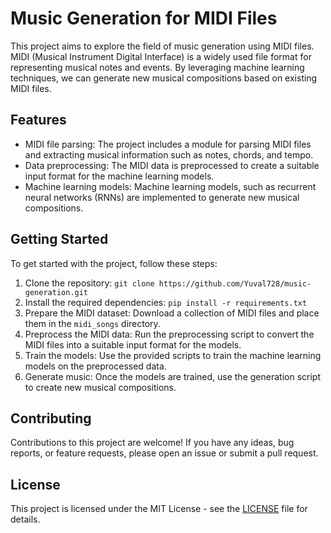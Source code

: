 # Music Generation for MIDI Files

This project aims to explore the field of music generation using MIDI files. MIDI (Musical Instrument Digital Interface) is a widely used file format for representing musical notes and events. By leveraging machine learning techniques, we can generate new musical compositions based on existing MIDI files.

## Features

- MIDI file parsing: The project includes a module for parsing MIDI files and extracting musical information such as notes, chords, and tempo.
- Data preprocessing: The MIDI data is preprocessed to create a suitable input format for the machine learning models.
- Machine learning models: Machine learning models, such as recurrent neural networks (RNNs) are implemented to generate new musical compositions.
<!-- - User interface: A user-friendly interface is provided to interact with the music generation system and explore the generated compositions. -->

## Getting Started

To get started with the project, follow these steps:

1. Clone the repository: `git clone https://github.com/Yuval728/music-generation.git`
2. Install the required dependencies: `pip install -r requirements.txt`
3. Prepare the MIDI dataset: Download a collection of MIDI files and place them in the `midi_songs` directory.
4. Preprocess the MIDI data: Run the preprocessing script to convert the MIDI files into a suitable input format for the models.
5. Train the models: Use the provided scripts to train the machine learning models on the preprocessed data.
6. Generate music: Once the models are trained, use the generation script to create new musical compositions.

## Contributing

Contributions to this project are welcome! If you have any ideas, bug reports, or feature requests, please open an issue or submit a pull request.

## License

This project is licensed under the MIT License - see the [LICENSE](LICENSE) file for details.
